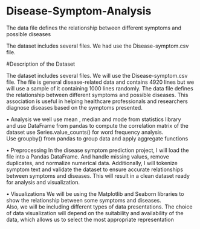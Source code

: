 # Disease-Symptom-Analysis
 
The data file defines the relationship between different symptoms and possible diseases

The dataset includes several files. We had use the Disease-symptom.csv file. 


#Description of the Dataset 

The dataset includes several files. We will use the Disease-symptom.csv file. 
The file is general disease-related data and contains 4920 lines but we will 
use a sample of it containing 1000 lines randomly. The data file defines the 
relationship between different symptoms and possible diseases. This 
association is useful in helping healthcare professionals and researchers 
diagnose diseases based on the symptoms presented. 

• Analysis 
we well use mean , median and mode from statistics library  
and use DataFrame from pandas to compute the correlation matrix of 
the dataset 
use Series.value_counts() for word frequency analysis.  
Use groupby() from pandas to group data and apply aggregate 
functions 

• Preprocessing 
In the disease symptom prediction project, I will load the file into a Pandas 
DataFrame. And handle missing values, remove duplicates, and normalize 
numerical data. Additionally, I will tokenize symptom text and validate the 
dataset to ensure accurate relationships between symptoms and diseases. 
This will result in a clean dataset ready for analysis and visualization. 

• Visualizations 
We will be using the Matplotlib and Seaborn libraries to show the 
relationship between some symptoms and diseases.  
Also, we will be including different types of data presentations. 
The choice of data visualization will depend on the suitability and 
availability of the data,  which allows us to select the most appropriate representation
